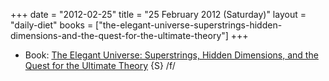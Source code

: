 +++
date = "2012-02-25"
title = "25 February 2012 (Saturday)"
layout = "daily-diet"
books = ["the-elegant-universe-superstrings-hidden-dimensions-and-the-quest-for-the-ultimate-theory"]
+++


* Book: [The Elegant Universe: Superstrings, Hidden Dimensions, and the Quest for the Ultimate Theory](/books/the-elegant-universe-superstrings-hidden-dimensions-and-the-quest-for-the-ultimate-theory) {S} /f/
